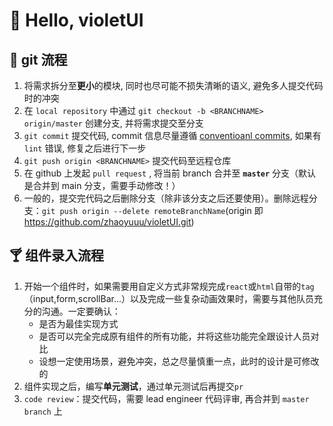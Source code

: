 # 💖 Hello, violetUI

## 🍇 git 流程

1. 将需求拆分至**更小**的模块, 同时也尽可能不损失清晰的语义, 避免多人提交代码时的冲突
2. 在 `local repository` 中通过 `git checkout -b <BRANCHNAME> origin/master` 创建分支, 并将需求提交至分支
3. `git commit` 提交代码, commit 信息尽量遵循 [conventioanl commits](https://www.conventionalcommits.org/en/v1.0.0/), 如果有 `lint` 错误, 修复之后进行下一步
4. `git push origin <BRANCHNAME>` 提交代码至远程仓库
5. 在 github 上发起 `pull request` , 将当前 branch 合并至 **`master`** 分支（默认是合并到 main 分支，需要手动修改！）
6. 一般的，提交完代码之后删除分支（除非该分支之后还要使用）。删除远程分支：`git push origin --delete remoteBranchName`(origin 即 https://github.com/zhaoyuuu/violetUI.git)

## 🍸 组件录入流程

1. 开始一个组件时，如果需要用自定义方式非常规完成`react`或`html`自带的`tag`（input,form,scrollBar...）以及完成一些复杂动画效果时，需要与其他队员充分的沟通。一定要确认：
   - 是否为最佳实现方式
   - 是否可以完全完成原有组件的所有功能，并将这些功能完全跟设计人员对比
   - 设想一定使用场景，避免冲突，总之尽量慎重一点，此时的设计是可修改的
2. 组件实现之后，编写**单元测试**，通过单元测试后再提交`pr`
3. `code review`：提交代码，需要 lead engineer 代码评审, 再合并到 `master branch` 上
